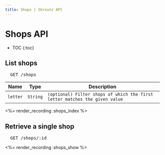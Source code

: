 ```yaml
---
title: Shops | Skroutz API
---
```


# Shops API

* TOC
{:toc}

## List shops

<pre class="terminal">
  GET /shops
</pre>

Name | Type | Description
-----| -----| -----------
`letter` | `String` | `(optional) Filter shops of which the first letter matches the given value`

<%= render_recording :shops_index %>

## Retrieve a single shop

<pre class="terminal">
  GET /shops/:id
</pre>

<%= render_recording :shops_show %>
